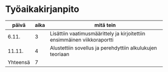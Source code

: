 # Työaikakirjanpito

päivä | aika | mitä tein
------|------|----------
6.11. |3     | Lisättiin vaatimusmäärittely ja kirjoitettiin ensimmäinen viikkoraportti
11.11.|4     | Alustettiin sovellus ja perehdyttiin alkulukujen teoriaan
Yhteensä|7   |

